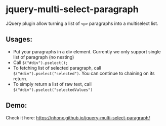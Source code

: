 # jquery-multi-select-paragraph
 JQuery plugin allow turning a list of `<p>` paragraphs into a multiselect list. 
## Usages:
 - Put your paragraphs in a div element. Currently we only support single list of paragraph (no nesting)
 - Call `$("#div").pselect();`
 - To fetching list of selected paragraph, call `$("#div").pselect("selected")`. You can continue to chaining on its return.
 - To simply return a list of raw text, call `$("#div").pselect("selectedValues")`
## Demo:
 Check it here: https://nhonx.github.io/jquery-multi-select-paragraph/

